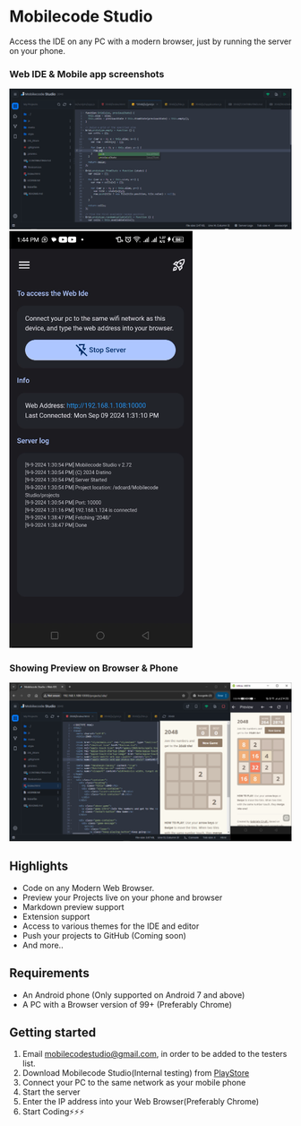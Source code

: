 # Mobilecode Studio

Access the IDE on any PC with a modern browser, just by running the server on your phone.

### Web IDE & Mobile app screenshots
![Ide](./ide.png)![Android](./app.png)

### Showing Preview on Browser & Phone
![Ide](./2048.png)

## Highlights

- Code on any Modern Web Browser.
- Preview your Projects live on your phone and browser
- Markdown preview support
- Extension support
- Access to various themes for the IDE and editor
- Push your projects to GitHub (Coming soon)
- And more..
<!--- NodeJS project support-->

## Requirements

- An Android phone (Only supported on Android 7 and above)
- A PC with a Browser version of 99+ (Preferably Chrome)


## Getting started

<!--1. Download [MobileCodeServer](https://mobilecodeserver.org) from [PlayStore](https://play.google.com/com.distino.mobilecodeserver)-->
1. Email mobilecodestudio@gmail.com, in order to be added to the testers list.
1. Download Mobilecode Studio(Internal testing) from [PlayStore](https://play.google.com/apps/internaltest/4700872246114555219)
2. Connect your PC to the same network as your mobile phone
3. Start the server
3. Enter the IP address into your Web Browser(Preferably Chrome)
4. Start Coding⚡⚡⚡

